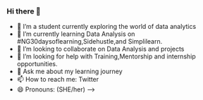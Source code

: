 ### Hi there 👋



- 🔭 I’m a student  currently exploring the world of data analytics 
- 🌱 I’m currently learning Data Analysis on #NG30daysoflearning,Sidehustle,and Simplilearn.
- 👯 I’m looking to collaborate on Data Analysis and projects
- 🤔 I’m looking for help with Training,Mentorship and internship opportunities. 
- 💬 Ask me about my learning journey 
- 📫 How to reach me: Twitter 
- 😄 Pronouns: (SHE/her)
-->
